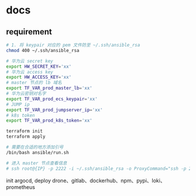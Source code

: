 # docs

## requirement

```bash
# 1. 将 keypair 对应的 pem 文件防至 ~/.ssh/ansible_rsa
chmod 400 ~/.ssh/ansible_rsa

# 华为云 secret key
export HW_SECRET_KEY='xx'
# 华为云 access key
export HW_ACCESS_KEY='xx'
# master 节点的 lb 域名
export TF_VAR_prod_master_lb='xx'
# 华为云密钥对名字
export TF_VAR_prod_ecs_keypair='xx'
# JUMP ip
export TF_VAR_prod_jumpserver_ip='xx'
# k8s token
export TF_VAR_prod_k8s_token='xx'

terraform init
terraform apply

# 需要在合适的地方添加引号
/bin/bash ansible/run.sh

# 进入 master 节点查看信息
# ssh root@{IP} -p 2222 -i ~/.ssh/ansible_rsa -o ProxyCommand="ssh -p 2222 -W %h:%p -q root@{JUMP} -i ~/.ssh/ansible_rsa"
```

init argocd, deploy drone、gitlab、dockerhub、npm、pypi、loki、prometheus
